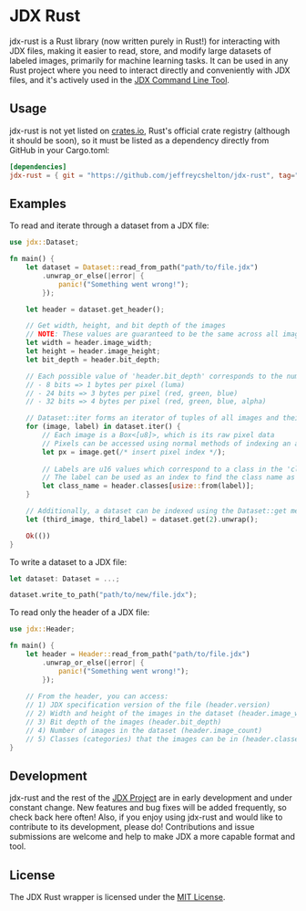 # JDX Rust

jdx-rust is a Rust library (now written purely in Rust!) for interacting with JDX files, making it easier to read, store, and modify large datasets of labeled images, primarily for machine learning tasks. It can be used in any Rust project where you need to interact directly and conveniently with JDX files, and it's actively used in the [JDX Command Line Tool](https://github.com/jeffreycshelton/jdx-clt).

## Usage

jdx-rust is not yet listed on [crates.io](https://crates.io), Rust's official crate registry (although it should be soon), so it must be listed as a dependency directly from GitHub in your Cargo.toml:

```toml
[dependencies]
jdx-rust = { git = "https://github.com/jeffreycshelton/jdx-rust", tag="v0.5.0" }
```

## Examples

To read and iterate through a dataset from a JDX file:

```rust
use jdx::Dataset;

fn main() {
	let dataset = Dataset::read_from_path("path/to/file.jdx")
		.unwrap_or_else(|error| {
			panic!("Something went wrong!");
		});

	let header = dataset.get_header();

	// Get width, height, and bit depth of the images
	// NOTE: These values are guaranteed to be the same across all images in the dataset
	let width = header.image_width;
	let height = header.image_height;
	let bit_depth = header.bit_depth;

	// Each possible value of 'header.bit_depth' corresponds to the number of bits in each pixel:
	// - 8 bits => 1 bytes per pixel (luma)
	// - 24 bits => 3 bytes per pixel (red, green, blue)
	// - 32 bits => 4 bytes per pixel (red, green, blue, alpha)

	// Dataset::iter forms an iterator of tuples of all images and their labels
	for (image, label) in dataset.iter() {
		// Each image is a Box<[u8]>, which is its raw pixel data
		// Pixels can be accessed using normal methods of indexing an array, such as:
		let px = image.get(/* insert pixel index */);
		
		// Labels are u16 values which correspond to a class in the 'classes' field of a Header
		// The label can be used as an index to find the class name as a string:
		let class_name = header.classes[usize::from(label)];
	}

	// Additionally, a dataset can be indexed using the Dataset::get method:
	let (third_image, third_label) = dataset.get(2).unwrap();

	Ok(())
}
```

To write a dataset to a JDX file:

```rust
let dataset: Dataset = ...;

dataset.write_to_path("path/to/new/file.jdx");
```

To read only the header of a JDX file:

```rust
use jdx::Header;

fn main() {
	let header = Header::read_from_path("path/to/file.jdx")
		.unwrap_or_else(|error| {
			panic!("Something went wrong!");
		});
	
	// From the header, you can access:
	// 1) JDX specification version of the file (header.version)
	// 2) Width and height of the images in the dataset (header.image_width, header.image_height)
	// 3) Bit depth of the images (header.bit_depth)
	// 4) Number of images in the dataset (header.image_count)
	// 5) Classes (categories) that the images can be in (header.classes)
}
```

## Development

jdx-rust and the rest of the [JDX Project](https://github.com/jeffreycshelton/jdx) are in early development and under constant change. New features and bug fixes will be added frequently, so check back here often! Also, if you enjoy using jdx-rust and would like to contribute to its development, please do! Contributions and issue submissions are welcome and help to make JDX a more capable format and tool.

## License

The JDX Rust wrapper is licensed under the [MIT License](LICENSE).